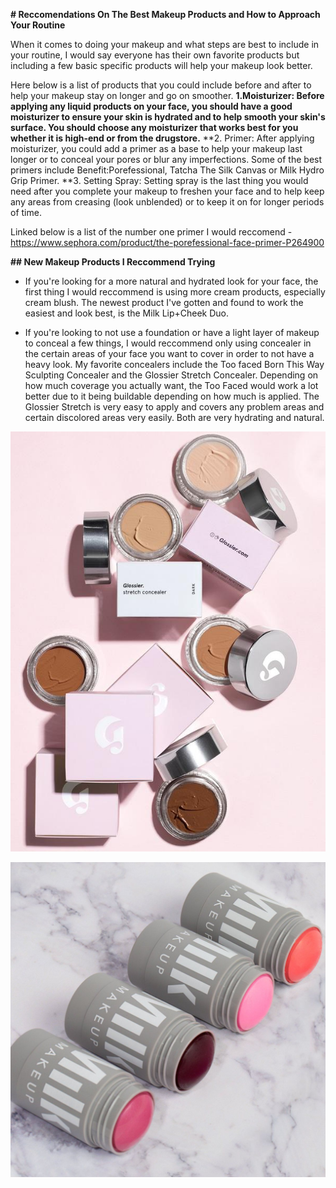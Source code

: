 **# Reccomendations On The Best Makeup Products and How to Approach Your Routine**

When it comes to doing your makeup and what steps are best to include in your routine, I would say everyone has their own favorite products but including a few basic specific products will help your makeup look better. 

Here below is a list of products that you could include before and after to help your makeup stay on longer and go on smoother.
**1.Moisturizer: Before applying any liquid products on your face, you should have a good moisturizer to ensure your skin is hydrated and to help smooth your skin's surface. You should choose any moisturizer that works best for you whether it is high-end or from the drugstore.**
**2. Primer: After applying moisturizer, you could add a primer as a base to help your makeup last longer or to conceal your pores or blur any imperfections. Some of the best primers include Benefit:Porefessional, Tatcha The Silk Canvas or Milk Hydro Grip Primer.
**3. Setting Spray: Setting spray is the last thing you would need after you complete your makeup to freshen your face and to help keep any areas from creasing (look unblended) or to keep it on for longer periods of time. 

Linked below is a list of the number one primer I would reccomend - 
https://www.sephora.com/product/the-porefessional-face-primer-P264900 

**## New Makeup Products I Reccommend Trying**
- If you're looking for a more natural and hydrated look for your face, the first thing I would reccommend is using more cream products, especially cream blush. The newest product I've gotten and found to work the easiest and look best, is the Milk Lip+Cheek Duo. 

- If you're looking to not use a foundation or have a light layer of makeup to conceal a few things, I would reccommend only using concealer in the certain areas of your face you want to cover in order to not have a heavy look. My favorite concealers include the Too faced Born This Way Sculpting Concealer and the Glossier Stretch Concealer. Depending on how much coverage you actually want, the Too Faced would work a lot better due to it being buildable depending on how much is applied. The Glossier Stretch is very easy to apply and covers any problem areas and certain discolored areas very easily. Both are very hydrating and natural. 

![Image of Glossier.Concealer](https://github.com/lisettev/AllAboutMakeup/blob/main/Glossier_concealer_01.jpg)

![Image of Milk Cheek Blush Duo](https://github.com/lisettev/AllAboutMakeup/blob/main/milk%20cheek%20lip%20duo.JPG) 
